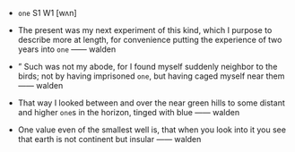 - `one` S1 W1 [wʌn]



- The present was my next experiment of this kind, which I purpose to describe more at length, for convenience putting the experience of two years into `one` —— walden

- ” Such was not my abode, for I found myself suddenly neighbor to the birds; not by having imprisoned `one`, but having caged myself near them —— walden

-  That way I looked between and over the near green hills to some distant and higher `one`s in the horizon, tinged with blue —— walden

-  One value even of the smallest well is, that when you look into it you see that earth is not continent but insular —— walden